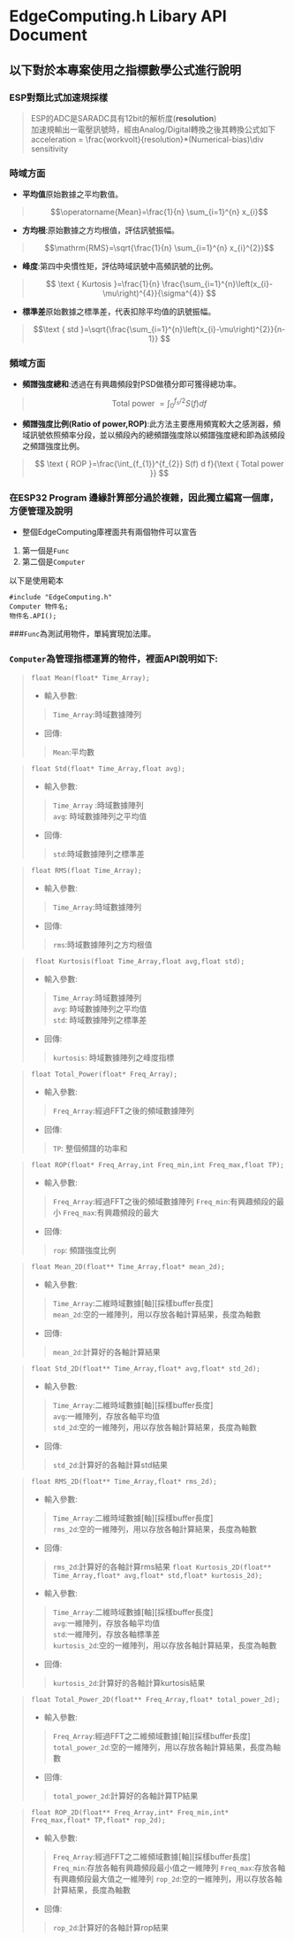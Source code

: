 # EdgeComputing.h Libary API Document 
## 以下對於本專案使用之指標數學公式進行說明
### ESP對類比式加速規採樣
> ESP的ADC是SARADC具有12bit的解析度(**resolution**)  
> 加速規輸出一電壓訊號時，經由Analog/Digital轉換之後其轉換公式如下  
> acceleration = \frac{workvolt}{resolution}*(Numerical-bias)\div sensitivity
### 時域方面
* **平均值**原始數據之平均數值。
>$$\operatorname{Mean}=\frac{1}{n} \sum_{i=1}^{n} x_{i}$$
* **方均根**:原始數據之方均根值，評估訊號振幅。


>$$\mathrm{RMS}=\sqrt{\frac{1}{n} \sum_{i=1}^{n} x_{i}^{2}}$$

* **峰度**:第四中央慣性矩，評估時域訊號中高頻訊號的比例。
>$$ \text { Kurtosis }=\frac{1}{n} \frac{\sum_{i=1}^{n}\left(x_{i}-\mu\right)^{4}}{\sigma^{4}} $$

* **標準差**原始數據之標準差，代表扣除平均值的訊號振幅。
>$$\text { std }=\sqrt{\frac{\sum_{i=1}^{n}\left(x_{i}-\mu\right)^{2}}{n-1}} $$
### 頻域方面
* **頻譜強度總和**:透過在有興趣頻段對PSD做積分即可獲得總功率。
>$$ \text { Total power }=\int_{0}^{f_{s} / 2} S(f) d f $$
* **頻譜強度比例(Ratio of power,ROP)**:此方法主要應用頻寬較大之感測器，頻域訊號依照頻率分段，並以頻段內的總頻譜強度除以頻譜強度總和即為該頻段之頻譜強度比例。
>$$ \text { ROP }=\frac{\int_{f_{1}}^{f_{2}} S(f) d f}{\text { Total power }} $$

### 在ESP32 Program 邊緣計算部分過於複雜，因此獨立編寫一個庫，方便管理及說明
* 整個EdgeComputing庫裡面共有兩個物件可以宣告
1. 第一個是```Func```
2. 第二個是```Computer```

以下是使用範本

```
#include "EdgeComputing.h"
Computer 物件名;
物件名.API();
```
###```Func```為測試用物件，單純實現加法庫。

### ```Computer```為管理指標運算的物件，裡面API說明如下:
> ```float Mean(float* Time_Array);```
> * 輸入參數: 
>>```Time_Array```:時域數據陣列
> * 回傳:
>>```Mean```:平均數

> ```float Std(float* Time_Array,float avg);```
> * 輸入參數: 
>>```Time_Array``` :時域數據陣列  
>>```avg```: 時域數據陣列之平均值
> * 回傳:
>> ```std```:時域數據陣列之標準差

> ```float RMS(float Time_Array);```
> * 輸入參數:
>>```Time_Array```:時域數據陣列
> * 回傳:
>> ```rms```:時域數據陣列之方均根值

> ``` float Kurtosis(float Time_Array,float avg,float std);```
> * 輸入參數:
>> ```Time_Array```:時域數據陣列  
>> ```avg```: 時域數據陣列之平均值  
>> ```std```: 時域數據陣列之標準差
> * 回傳:
>> ```kurtosis```: 時域數據陣列之峰度指標

> ```float Total_Power(float* Freq_Array);```
> * 輸入參數:
>> ```Freq_Array```:經過FFT之後的頻域數據陣列
> * 回傳:
>> ```TP```: 整個頻譜的功率和

> ```float ROP(float* Freq_Array,int Freq_min,int Freq_max,float TP);```
> * 輸入參數:
>> ```Freq_Array```:經過FFT之後的頻域數據陣列
>> ```Freq_min```:有興趣頻段的最小
>> ```Freq_max```:有興趣頻段的最大
> * 回傳:
>> ```rop```: 頻譜強度比例

> ```float Mean_2D(float** Time_Array,float* mean_2d);```
> * 輸入參數:
>> ```Time_Array```:二維時域數據[軸][採樣buffer長度]  
>> ```mean_2d```:空的一維陣列，用以存放各軸計算結果，長度為軸數
> * 回傳:
>> ```mean_2d```:計算好的各軸計算結果

> ```float Std_2D(float** Time_Array,float* avg,float* std_2d);```
> * 輸入參數:
>> ```Time_Array```:二維時域數據[軸][採樣buffer長度]  
>> ```avg```:一維陣列，存放各軸平均值  
>> ```std_2d```:空的一維陣列，用以存放各軸計算結果，長度為軸數
> * 回傳:
>> ```std_2d```:計算好的各軸計算std結果

> ```float RMS_2D(float** Time_Array,float* rms_2d);```
> * 輸入參數:
>> ```Time_Array```:二維時域數據[軸][採樣buffer長度]  
>> ```rms_2d```:空的一維陣列，用以存放各軸計算結果，長度為軸數
> * 回傳:
>> ```rms_2d```:計算好的各軸計算rms結果
> ```float Kurtosis_2D(float** Time_Array,float* avg,float* std,float* kurtosis_2d);```
> * 輸入參數:
>> ```Time_Array```:二維時域數據[軸][採樣buffer長度]  
>> ```avg```:一維陣列，存放各軸平均值  
>> ```std```:一維陣列，存放各軸標準差  
>> ```kurtosis_2d```:空的一維陣列，用以存放各軸計算結果，長度為軸數
> * 回傳:
>> ```kurtosis_2d```:計算好的各軸計算kurtosis結果

> ```float Total_Power_2D(float** Freq_Array,float* total_power_2d);```
> * 輸入參數:
>>```Freq_Array```:經過FFT之二維頻域數據[軸][採樣buffer長度]  
>>```total_power_2d```:空的一維陣列，用以存放各軸計算結果，長度為軸數
> * 回傳:
>>```total_power_2d```:計算好的各軸計算TP結果

> ```float ROP_2D(float** Freq_Array,int* Freq_min,int* Freq_max,float* TP,float* rop_2d);```
> * 輸入參數:
>>```Freq_Array```:經過FFT之二維頻域數據[軸][採樣buffer長度]  
>>```Freq_min```:存放各軸有興趣頻段最小值之一維陣列 
>>```Freq_max```:存放各軸有興趣頻段最大值之一維陣列 
>>```rop_2d```:空的一維陣列，用以存放各軸計算結果，長度為軸數
> * 回傳:
>>```rop_2d```:計算好的各軸計算rop結果
